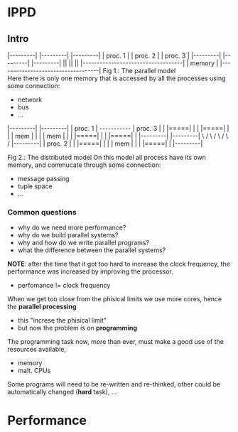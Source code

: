 # IPPD

## Intro
|---------|  |---------|  |---------|
| proc. 1 |  | proc. 2 |  | proc. 3 |
|---------|  |---------|  |---------|
  ||           ||           ||
|-----------------------------------|
|             memory                |
|-----------------------------------|
Fig 1.: The parallel model  
Here there is only one memory that is accessed by all the processes using some connection:  
  - network  
  - bus  
  - ...


|---------|             |---------|
| proc. 1 | ----------- | proc. 3 |
| |=====| |             | |=====| |
| | mem | |             | | mem | |
| |=====| |             | |=====| |
|---------|             |---------|
         \               /
          \             /
           \           /
            \         /
            |---------|
            | proc. 2 |
            | |=====| |
            | | mem | |
            | |=====| |
            |---------|

Fig 2.: The distributed model
On this model all process have its own memory, and commucate through some connection:  
  - message passing  
  - tuple space  
  - ...  

### Common questions
  - why do we need more performance?  
  - why do we build parallel systems?  
  - why and how do we write parallel programs?  
  - what the difference between the parallel systems?  

**NOTE**: after the time that it got too hard to increase the clock frequency, the performance was increased by improving the processor.  
  + perfomance != clock frequency  

When we get too close from the phisical limits we use more cores, hence the **parallel processing**  
  + this "increse the phisical limit"  
  + but now the problem is on **programming**  

The programming task now, more than ever, must make a good use of the resources available,  
  + memory  
  + malt. CPUs  

Some programs will need to be re-written and re-thinked, other could be automatically changed (**hard** task), ...  

# Performance

